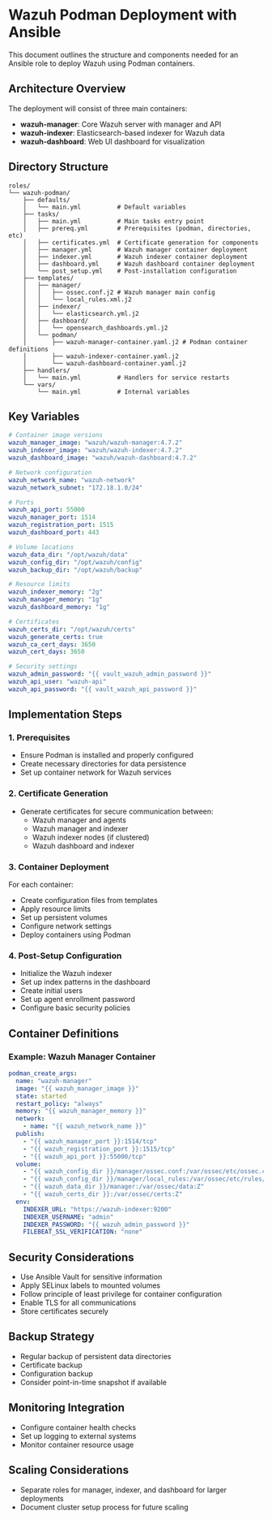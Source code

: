 # Wazuh Podman Deployment with Ansible

This document outlines the structure and components needed for an Ansible role to deploy Wazuh using Podman containers.

## Architecture Overview

The deployment will consist of three main containers:

- **wazuh-manager**: Core Wazuh server with manager and API
- **wazuh-indexer**: Elasticsearch-based indexer for Wazuh data
- **wazuh-dashboard**: Web UI dashboard for visualization

## Directory Structure

```
roles/
└── wazuh-podman/
    ├── defaults/
    │   └── main.yml          # Default variables
    ├── tasks/
    │   ├── main.yml          # Main tasks entry point
    │   ├── prereq.yml        # Prerequisites (podman, directories, etc)
    │   ├── certificates.yml  # Certificate generation for components
    │   ├── manager.yml       # Wazuh manager container deployment
    │   ├── indexer.yml       # Wazuh indexer container deployment
    │   ├── dashboard.yml     # Wazuh dashboard container deployment
    │   └── post_setup.yml    # Post-installation configuration
    ├── templates/
    │   ├── manager/
    │   │   ├── ossec.conf.j2 # Wazuh manager main config
    │   │   └── local_rules.xml.j2
    │   ├── indexer/
    │   │   └── elasticsearch.yml.j2
    │   ├── dashboard/
    │   │   └── opensearch_dashboards.yml.j2
    │   └── podman/
    │       ├── wazuh-manager-container.yaml.j2 # Podman container definitions
    │       ├── wazuh-indexer-container.yaml.j2
    │       └── wazuh-dashboard-container.yaml.j2
    ├── handlers/
    │   └── main.yml          # Handlers for service restarts
    └── vars/
        └── main.yml          # Internal variables
```

## Key Variables

```yaml
# Container image versions
wazuh_manager_image: "wazuh/wazuh-manager:4.7.2"
wazuh_indexer_image: "wazuh/wazuh-indexer:4.7.2"
wazuh_dashboard_image: "wazuh/wazuh-dashboard:4.7.2"

# Network configuration
wazuh_network_name: "wazuh-network"
wazuh_network_subnet: "172.18.1.0/24"

# Ports
wazuh_api_port: 55000
wazuh_manager_port: 1514
wazuh_registration_port: 1515
wazuh_dashboard_port: 443

# Volume locations
wazuh_data_dir: "/opt/wazuh/data"
wazuh_config_dir: "/opt/wazuh/config"
wazuh_backup_dir: "/opt/wazuh/backup"

# Resource limits
wazuh_indexer_memory: "2g"
wazuh_manager_memory: "1g"
wazuh_dashboard_memory: "1g"

# Certificates
wazuh_certs_dir: "/opt/wazuh/certs"
wazuh_generate_certs: true
wazuh_ca_cert_days: 3650
wazuh_cert_days: 3650

# Security settings
wazuh_admin_password: "{{ vault_wazuh_admin_password }}"
wazuh_api_user: "wazuh-api"
wazuh_api_password: "{{ vault_wazuh_api_password }}"
```

## Implementation Steps

### 1. Prerequisites

- Ensure Podman is installed and properly configured
- Create necessary directories for data persistence
- Set up container network for Wazuh services

### 2. Certificate Generation

- Generate certificates for secure communication between:
  - Wazuh manager and agents
  - Wazuh manager and indexer
  - Wazuh indexer nodes (if clustered)
  - Wazuh dashboard and indexer

### 3. Container Deployment

For each container:

- Create configuration files from templates
- Apply resource limits
- Set up persistent volumes
- Configure network settings
- Deploy containers using Podman

### 4. Post-Setup Configuration

- Initialize the Wazuh indexer
- Set up index patterns in the dashboard
- Create initial users
- Set up agent enrollment password
- Configure basic security policies

## Container Definitions

### Example: Wazuh Manager Container

```yaml
podman_create_args:
  name: "wazuh-manager"
  image: "{{ wazuh_manager_image }}"
  state: started
  restart_policy: "always"
  memory: "{{ wazuh_manager_memory }}"
  network:
    - name: "{{ wazuh_network_name }}"
  publish:
    - "{{ wazuh_manager_port }}:1514/tcp"
    - "{{ wazuh_registration_port }}:1515/tcp"
    - "{{ wazuh_api_port }}:55000/tcp"
  volume:
    - "{{ wazuh_config_dir }}/manager/ossec.conf:/var/ossec/etc/ossec.conf:Z"
    - "{{ wazuh_config_dir }}/manager/local_rules:/var/ossec/etc/rules/local_rules.xml:Z"
    - "{{ wazuh_data_dir }}/manager:/var/ossec/data:Z"
    - "{{ wazuh_certs_dir }}:/var/ossec/certs:Z"
  env:
    INDEXER_URL: "https://wazuh-indexer:9200"
    INDEXER_USERNAME: "admin"
    INDEXER_PASSWORD: "{{ wazuh_admin_password }}"
    FILEBEAT_SSL_VERIFICATION: "none"
```

## Security Considerations

- Use Ansible Vault for sensitive information
- Apply SELinux labels to mounted volumes
- Follow principle of least privilege for container configuration
- Enable TLS for all communications
- Store certificates securely

## Backup Strategy

- Regular backup of persistent data directories
- Certificate backup
- Configuration backup
- Consider point-in-time snapshot if available

## Monitoring Integration

- Configure container health checks
- Set up logging to external systems
- Monitor container resource usage

## Scaling Considerations

- Separate roles for manager, indexer, and dashboard for larger deployments
- Document cluster setup process for future scaling
